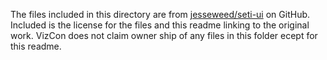 The files included in this directory are from [jesseweed/seti-ui](https://github.com/jesseweed/seti-ui) on GitHub. Included is the license for the files and this readme linking to the original work. VizCon does not claim owner ship of any files in this folder ecept for this readme.